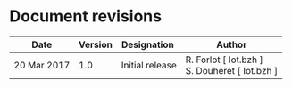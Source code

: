 Document revisions
==================

| Date        | Version | Designation                          | Author                  |
|-------------|---------|--------------------------------------|-------------------------|
| 20 Mar 2017 |   1.0   | Initial release                      | R. Forlot [ Iot.bzh ] <br> S. Douheret [ Iot.bzh ] |
